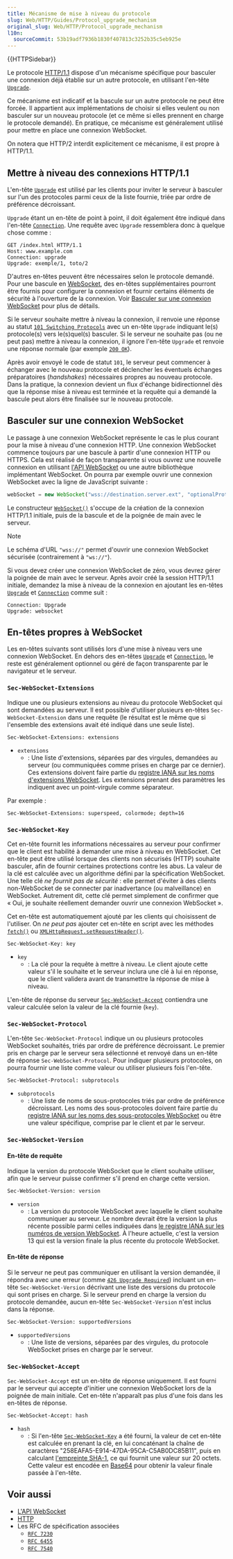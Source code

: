 ```yaml
---
title: Mécanisme de mise à niveau du protocole
slug: Web/HTTP/Guides/Protocol_upgrade_mechanism
original_slug: Web/HTTP/Protocol_upgrade_mechanism
l10n:
  sourceCommit: 53b19adf7936b1830f407813c3252b35c5eb925e
---
```


{{HTTPSidebar}}

Le protocole [HTTP/1.1](/fr/docs/Web/HTTP) dispose d'un mécanisme spécifique pour basculer une connexion déjà établie sur un autre protocole, en utilisant l'en-tête [`Upgrade`](/fr/docs/Web/HTTP/Headers/Upgrade).

Ce mécanisme est indicatif et la bascule sur un autre protocole ne peut être forcée. Il appartient aux implémentations de choisir si elles veulent ou non basculer sur un nouveau protocole (et ce même si elles prennent en charge le protocole demandé). En pratique, ce mécanisme est généralement utilisé pour mettre en place une connexion WebSocket.

On notera que HTTP/2 interdit explicitement ce mécanisme, il est propre à HTTP/1.1.

## Mettre à niveau des connexions HTTP/1.1

L'en-tête [`Upgrade`](/fr/docs/Web/HTTP/Headers/Upgrade) est utilisé par les clients pour inviter le serveur à basculer sur l'un des protocoles parmi ceux de la liste fournie, triée par ordre de préférence décroissant.

`Upgrade` étant un en-tête de point à point, il doit également être indiqué dans l'en-tête [`Connection`](/fr/docs/Web/HTTP/Headers/Connection). Une requête avec `Upgrade` ressemblera donc à quelque chose comme&nbsp;:

```http
GET /index.html HTTP/1.1
Host: www.example.com
Connection: upgrade
Upgrade: exemple/1, toto/2
```

D'autres en-têtes peuvent être nécessaires selon le protocole demandé. Pour une bascule en [WebSocket](/fr/docs/Web/API/WebSocket), des en-têtes supplémentaires pourront être fournis pour configurer la connexion et fournir certains éléments de sécurité à l'ouverture de la connexion. Voir [Basculer sur une connexion WebSocket](#basculer_sur_une_connexion_websocket) pour plus de détails.

Si le serveur souhaite mettre à niveau la connexion, il renvoie une réponse au statut [`101 Switching Protocols`](/fr/docs/Web/HTTP/Status/101) avec un en-tête `Upgrade` indiquant le(s) protocole(s) vers le(s)quel(s) basculer. Si le serveur ne souhaite pas (ou ne peut pas) mettre à niveau la connexion, il ignore l'en-tête `Upgrade` et renvoie une réponse normale (par exemple [`200 OK`](/fr/docs/Web/HTTP/Status/200)).

Après avoir envoyé le code de statut `101`, le serveur peut commencer à échanger avec le nouveau protocole et déclencher les éventuels échanges préparatoires (<i lang="en">handshakes</i>) nécessaires propres au nouveau protocole. Dans la pratique, la connexion devient un flux d'échange bidirectionnel dès que la réponse mise à niveau est terminée et la requête qui a demandé la bascule peut alors être finalisée sur le nouveau protocole.

## Basculer sur une connexion WebSocket

Le passage à une connexion WebSocket représente le cas le plus courant pour la mise à niveau d'une connexion HTTP. Une connexion WebSocket commence toujours par une bascule à partir d'une connexion HTTP ou HTTPS. Cela est réalisé de façon transparente si vous ouvrez une nouvelle connexion en utilisant [l'API WebSocket](/fr/docs/Web/API/WebSocket) ou une autre bibliothèque implémentant WebSocket. On pourra par exemple ouvrir une connexion WebSocket avec la ligne de JavaScript suivante&nbsp;:

```js
webSocket = new WebSocket("wss://destination.server.ext", "optionalProtocol");
```

Le constructeur [`WebSocket()`](/fr/docs/Web/API/WebSocket/WebSocket) s'occupe de la création de la connexion HTTP/1.1 initiale, puis de la bascule et de la poignée de main avec le serveur.

> [!NOTE]
> Le schéma d'URL `"wss://"` permet d'ouvrir une connexion WebSocket sécurisée (contrairement à `"ws://"`).

Si vous devez créer une connexion WebSocket de zéro, vous devrez gérer la poignée de main avec le serveur. Après avoir créé la session HTTP/1.1 initiale, demandez la mise à niveau de la connexion en ajoutant les en-têtes [`Upgrade`](/fr/docs/Web/HTTP/Headers/Upgrade) et [`Connection`](/fr/docs/Web/HTTP/Headers/Connection) comme suit&nbsp;:

```http
Connection: Upgrade
Upgrade: websocket
```

## En-têtes propres à WebSocket

Les en-têtes suivants sont utilisés lors d'une mise à niveau vers une connexion WebSocket. En dehors des en-têtes [`Upgrade`](/fr/docs/Web/HTTP/Headers/Upgrade) et [`Connection`](/fr/docs/Web/HTTP/Headers/Connection), le reste est généralement optionnel ou géré de façon transparente par le navigateur et le serveur.

### `Sec-WebSocket-Extensions`

Indique une ou plusieurs extensions au niveau du protocole WebSocket qui sont demandées au serveur. Il est possible d'utiliser plusieurs en-têtes `Sec-WebSocket-Extension` dans une requête (le résultat est le même que si l'ensemble des extensions avait été indiqué dans une seule liste).

```http
Sec-WebSocket-Extensions: extensions
```

- `extensions`
  - : Une liste d'extensions, séparées par des virgules, demandées au serveur (ou communiquées comme prises en charge par ce dernier). Ces extensions doivent faire partie du [registre IANA sur les noms d'extensions WebSocket](https://www.iana.org/assignments/websocket/websocket.xml#extension-name). Les extensions prenant des paramètres les indiquent avec un point-virgule comme séparateur.

Par exemple&nbsp;:

```http
Sec-WebSocket-Extensions: superspeed, colormode; depth=16
```

### `Sec-WebSocket-Key`

Cet en-tête fournit les informations nécessaires au serveur pour confirmer que le client est habilité à demander une mise à niveau en WebSocket. Cet en-tête peut être utilisé lorsque des clients non sécurisés (HTTP) souhaite basculer, afin de fournir certaines protections contre les abus. La valeur de la clé est calculée avec un algorithme défini par la spécification WebSocket. Une telle clé _ne fournit pas de sécurité_&nbsp;: elle permet d'éviter à des clients non-WebSocket de se connecter par inadvertance (ou malveillance) en WebSocket. Autrement dit, cette clé permet simplement de confirmer que «&nbsp;Oui, je souhaite réellement demander ouvrir une connexion WebSocket&nbsp;».

Cet en-tête est automatiquement ajouté par les clients qui choisissent de l'utiliser. On _ne peut pas_ ajouter cet en-tête en script avec les méthodes [`fetch()`](/fr/docs/Web/API/Window/fetch) ou [`XMLHttpRequest.setRequestHeader()`](/fr/docs/Web/API/XMLHttpRequest/setRequestHeader).

```http
Sec-WebSocket-Key: key
```

- `key`
  - : La clé pour la requête à mettre à niveau. Le client ajoute cette valeur s'il le souhaite et le serveur inclura une clé à lui en réponse, que le client validera avant de transmettre la réponse de mise à niveau.

L'en-tête de réponse du serveur [`Sec-WebSocket-Accept`](/fr/docs/Web/HTTP/Headers/Sec-WebSocket-Accept) contiendra une valeur calculée selon la valeur de la clé fournie (`key`).

### `Sec-WebSocket-Protocol`

L'en-tête `Sec-WebSocket-Protocol` indique un ou plusieurs protocoles WebSocket souhaités, triés par ordre de préférence décroissant. Le premier pris en charge par le serveur sera sélectionné et renvoyé dans un en-tête de réponse `Sec-WebSocket-Protocol`. Pour indiquer plusieurs protocoles, on pourra fournir une liste comme valeur ou utiliser plusieurs fois l'en-tête.

```http
Sec-WebSocket-Protocol: subprotocols
```

- `subprotocols`
  - : Une liste de noms de sous-protocoles triés par ordre de préférence décroissant. Les noms des sous-protocoles doivent faire partie du [registre IANA sur les noms des sous-protocoles WebSocket](https://www.iana.org/assignments/websocket/websocket.xml#subprotocol-name) ou être une valeur spécifique, comprise par le client et par le serveur.

### `Sec-WebSocket-Version`

#### En-tête de requête

Indique la version du protocole WebSocket que le client souhaite utiliser, afin que le serveur puisse confirmer s'il prend en charge cette version.

```http
Sec-WebSocket-Version: version
```

- `version`
  - : La version du protocole WebSocket avec laquelle le client souhaite communiquer au serveur. Le nombre devrait être la version la plus récente possible parmi celles indiquées dans [le registre IANA sur les numéros de version WebSocket](https://www.iana.org/assignments/websocket/websocket.xml#version-number). À l'heure actuelle, c'est la version 13 qui est la version finale la plus récente du protocole WebSocket.

#### En-tête de réponse

Si le serveur ne peut pas communiquer en utilisant la version demandée, il répondra avec une erreur (comme [`426 Upgrade Required`](/fr/docs/Web/HTTP/Status/426)) incluant un en-tête `Sec-WebSocket-Version` décrivant une liste des versions du protocole qui sont prises en charge. Si le serveur prend en charge la version du protocole demandée, aucun en-tête `Sec-WebSocket-Version` n'est inclus dans la réponse.

```http
Sec-WebSocket-Version: supportedVersions
```

- `supportedVersions`
  - : Une liste de versions, séparées par des virgules, du protocole WebSocket prises en charge par le serveur.

### `Sec-WebSocket-Accept`

`Sec-WebSocket-Accept` est un en-tête de réponse uniquement. Il est fourni par le serveur qui accepte d'initier une connexion WebSocket lors de la poignée de main initiale. Cet en-tête n'apparaît pas plus d'une fois dans les en-têtes de réponse.

```http
Sec-WebSocket-Accept: hash
```

- `hash`
  - : Si l'en-tête [`Sec-WebSocket-Key`](/fr/docs/Web/HTTP/Headers/Sec-WebSocket-Key) a été fourni, la valeur de cet en-tête est calculée en prenant la clé, en lui concaténant la chaîne de caractères "258EAFA5-E914-47DA-95CA-C5AB0DC85B11", puis en calculant [l'empreinte SHA-1](https://fr.wikipedia.org/wiki/SHA-1), ce qui fournit une valeur sur 20 octets. Cette valeur est encodée en [Base64](/fr/docs/Glossary/Base64) pour obtenir la valeur finale passée à l'en-tête.

## Voir aussi

- [L'API WebSocket](/fr/docs/Web/API/WebSocket)
- [HTTP](/fr/docs/Web/HTTP)
- Les RFC de spécification associées
  - [`RFC 7230`](https://datatracker.ietf.org/doc/html/rfc7230)
  - [`RFC 6455`](https://datatracker.ietf.org/doc/html/rfc6455)
  - [`RFC 7540`](https://datatracker.ietf.org/doc/html/rfc7540)
